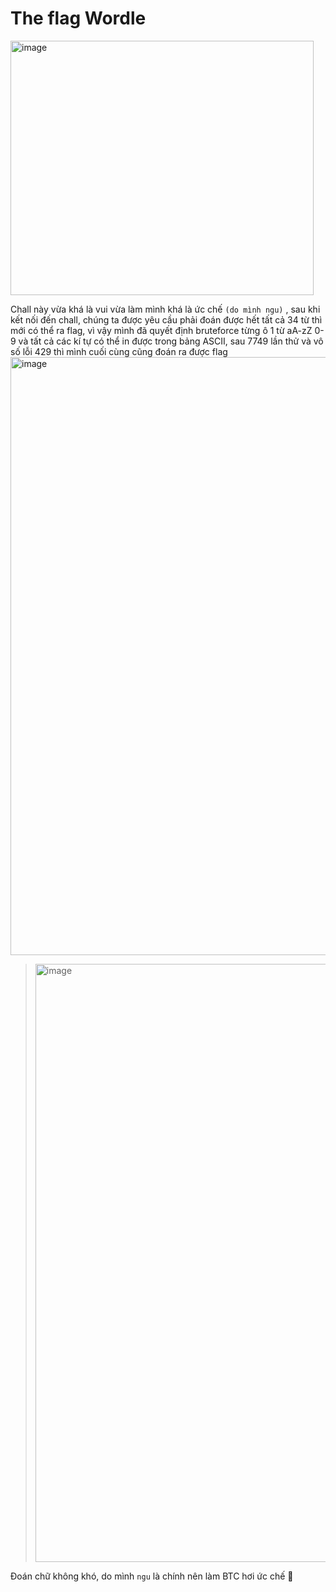 # The flag Wordle 
<img width="485" height="407" alt="image" src="https://github.com/user-attachments/assets/4b0ba84b-46b2-43ba-aeaf-772a11992fef" />

Chall này vừa khá là vui vừa làm mình khá là ức chế `(do mình ngu)` , sau khi kết nối đến chall, chúng ta được yêu cầu phải đoán được hết tất cả 34 từ thì mới có thể ra flag, vì vậy mình đã quyết định bruteforce từng ô 1 từ aA-zZ 0-9 và tất cả các kí tự có thể in được trong bảng ASCII, sau 7749 lần thử và vô số lỗi 429 thì mình cuối cùng cũng đoán ra được flag
<img width="1885" height="957" alt="image" src="https://github.com/user-attachments/assets/d17f1536-9857-4dd8-b3b3-ee646ab12a44" />
> <img width="1885" height="957" alt="image" src="https://github.com/user-attachments/assets/350cda35-b46f-45a6-83a9-1948bb8572de" />

Đoán chữ không khó, do mình `ngu` là chính nên làm BTC hơi ức chế 🥸


